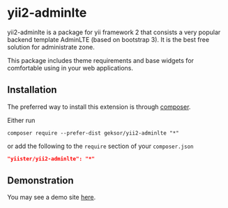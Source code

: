 # yii2-adminlte

yii2-adminlte is a package for yii framework 2 that consists a very popular backend template AdminLTE (based on bootstrap 3). It is the best free solution for administrate zone.

This package includes theme requirements and base widgets for comfortable using in your web applications.

## Installation

The preferred way to install this extension is through [composer](http://getcomposer.org/download/).

Either run

```
composer require --prefer-dist geksor/yii2-adminlte "*"
```

or add the following to the `require` section of your `composer.json`

```json
"yiister/yii2-adminlte": "*"
```
## Demonstration

You may see a demo site [here](http://adminlte.yiister.ru/).
